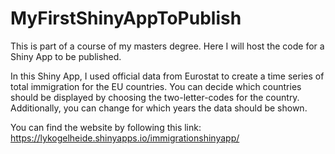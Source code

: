 # MyFirstShinyAppToPublish
This is part of a course of my masters degree. Here I will host the code for a Shiny App to be published.

In this Shiny App, I used official data from Eurostat to create a time series of total immigration for the EU countries. You can decide which countries should be displayed by choosing the two-letter-codes for the country. Additionally, you can change for which years the data should be shown.

You can find the website by following this link:
https://lykogelheide.shinyapps.io/immigrationshinyapp/
